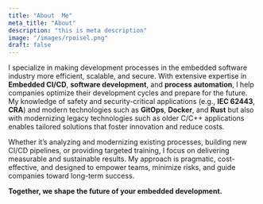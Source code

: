 ```yaml
---
title: "About  Me"
meta_title: "About"
description: "this is meta description"
image: "/images/rpoisel.png"
draft: false
---
```


I specialize in making development processes in the embedded software industry more efficient, scalable, and secure. With extensive expertise in **Embedded CI/CD**, **software development**, and **process automation**, I help companies optimize their development cycles and prepare for the future. My knowledge of safety and security-critical applications (e.g., **IEC 62443**, **CRA**) and modern technologies such as **GitOps**, **Docker**, and **Rust** but also with modernizing legacy technologies such as older C/C++ applications enables tailored solutions that foster innovation and reduce costs.

Whether it’s analyzing and modernizing existing processes, building new CI/CD pipelines, or providing targeted training, I focus on delivering measurable and sustainable results. My approach is pragmatic, cost-effective, and designed to empower teams, minimize risks, and guide companies toward long-term success.

**Together, we shape the future of your embedded development.**
